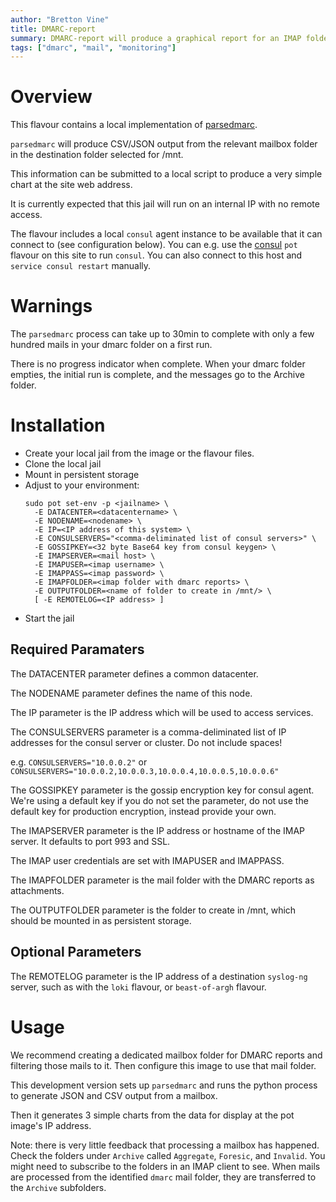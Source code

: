 ```yaml
---
author: "Bretton Vine"
title: DMARC-report
summary: DMARC-report will produce a graphical report for an IMAP folder with DMARC reports
tags: ["dmarc", "mail", "monitoring"]
---
```


# Overview

This flavour contains a local implementation of [parsedmarc](https://pypi.org/project/parsedmarc/).

`parsedmarc` will produce CSV/JSON output from the relevant mailbox folder in the destination folder selected for /mnt.

This information can be submitted to a local script to produce a very simple chart at the site web address.

It is currently expected that this jail will run on an internal IP with no remote access.

The flavour includes a local ```consul``` agent instance to be available that it can connect to (see configuration below). You can e.g. use the [consul](https://potluck.honeyguide.net/blog/consul/) ```pot``` flavour on this site to run ```consul```. You can also connect to this host and ```service consul restart``` manually.

# Warnings

The `parsedmarc` process can take up to 30min to complete with only a few hundred mails in your dmarc folder on a first run.

There is no progress indicator when complete. When your dmarc folder empties, the initial run is complete, and the messages go to the Archive folder.

# Installation

* Create your local jail from the image or the flavour files.
* Clone the local jail
* Mount in persistent storage
* Adjust to your environment:
  ```
  sudo pot set-env -p <jailname> \
    -E DATACENTER=<datacentername> \
    -E NODENAME=<nodename> \
    -E IP=<IP address of this system> \
    -E CONSULSERVERS="<comma-deliminated list of consul servers>" \
    -E GOSSIPKEY=<32 byte Base64 key from consul keygen> \
    -E IMAPSERVER=<mail host> \
    -E IMAPUSER=<imap username> \
    -E IMAPPASS=<imap password> \
    -E IMAPFOLDER=<imap folder with dmarc reports> \
    -E OUTPUTFOLDER=<name of folder to create in /mnt/> \
    [ -E REMOTELOG=<IP address> ]
  ```
* Start the jail

## Required Paramaters
The DATACENTER parameter defines a common datacenter.

The NODENAME parameter defines the name of this node.

The IP parameter is the IP address which will be used to access services.

The CONSULSERVERS parameter is a comma-deliminated list of IP addresses for the consul server or cluster. Do not include spaces!

e.g. ```CONSULSERVERS="10.0.0.2"``` or ```CONSULSERVERS="10.0.0.2,10.0.0.3,10.0.0.4,10.0.0.5,10.0.0.6"```

The GOSSIPKEY parameter is the gossip encryption key for consul agent. We're using a default key if you do not set the parameter, do not use the default key for production encryption, instead provide your own.

The IMAPSERVER parameter is the IP address or hostname of the IMAP server. It defaults to port 993 and SSL.

The IMAP user credentials are set with IMAPUSER and IMAPPASS.

The IMAPFOLDER parameter is the mail folder with the DMARC reports as attachments. 

The OUTPUTFOLDER parameter is the folder to create in /mnt, which should be mounted in as persistent storage.

## Optional Parameters

The REMOTELOG parameter is the IP address of a destination ```syslog-ng``` server, such as with the ```loki``` flavour, or ```beast-of-argh``` flavour.

# Usage

We recommend creating a dedicated mailbox folder for DMARC reports and filtering those mails to it. Then configure this image to use that mail folder.

This development version sets up `parsedmarc` and runs the python process to generate JSON and CSV output from a mailbox.

Then it generates 3 simple charts from the data for display at the pot image's IP address.

Note: there is very little feedback that processing a mailbox has happened. Check the folders under `Archive` called `Aggregate`, `Foresic`, and `Invalid`. You might need to subscribe to the folders in an IMAP client to see. When mails are processed from the identified `dmarc` mail folder, they are transferred to the `Archive` subfolders.
